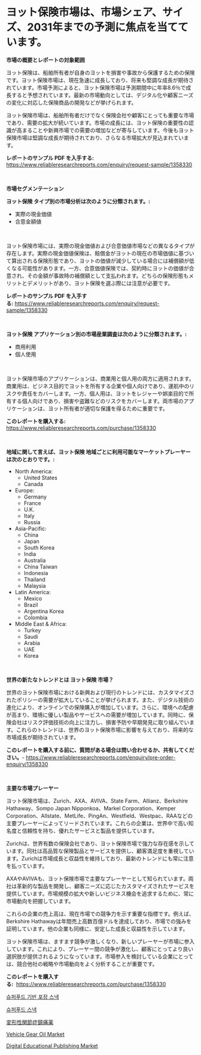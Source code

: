 <p><h1>ヨット保険市場は、市場シェア、サイズ、2031年までの予測に焦点を当てています。</h1></p><p><strong>市場の概要とレポートの対象範囲</strong></p>
<p><p>ヨット保険は、船舶所有者が自身のヨットを損害や事故から保護するための保険です。ヨット保険市場は、現在急速に成長しており、将来も堅調な成長が期待されています。市場予測によると、ヨット保険市場は予測期間中に年率8.6％で成長すると予想されています。最新の市場動向としては、デジタル化や顧客ニーズの変化に対応した保険商品の開発などが挙げられます。</p><p>ヨット保険市場は、船舶所有者だけでなく保険会社や顧客にとっても重要な市場であり、需要の拡大が続いています。市場の成長には、ヨット保険の重要性の認識が高まることや新興市場での需要の増加などが寄与しています。今後もヨット保険市場は堅調な成長が期待されており、さらなる市場拡大が見込まれています。</p></p>
<p><strong>レポートのサンプル PDF を入手する:</strong> <a href="https://www.reliableresearchreports.com/enquiry/request-sample/1358330">https://www.reliableresearchreports.com/enquiry/request-sample/1358330</a></p>
<p>&nbsp;</p>
<p><strong>市場セグメンテーション</strong></p>
<p><strong>ヨット保険 タイプ別の市場分析は次のように分類されます。:</strong></p>
<p><ul><li>実際の現金価値</li><li>合意金額値</li></ul></p>
<p>&nbsp;</p>
<p><p>ヨット保険市場には、実際の現金価値および合意価値市場などの異なるタイプが存在します。実際の現金価値保険は、賠償金がヨットの現在の市場価値に基づいて算出される保険形態であり、ヨットの価値が減少している場合には補償額が低くなる可能性があります。一方、合意価値保険では、契約時にヨットの価値が合意され、その金額が事故時の補償額として支払われます。どちらの保険形態もメリットとデメリットがあり、ヨット保険を選ぶ際には注意が必要です。</p></p>
<p><strong>レポートのサンプル PDF を入手する:</strong>&nbsp;<a href="https://www.reliableresearchreports.com/enquiry/request-sample/1358330">https://www.reliableresearchreports.com/enquiry/request-sample/1358330</a></p>
<p>&nbsp;</p>
<p><strong> ヨット保険 アプリケーション別の市場産業調査は次のように分類されます。:</strong></p>
<p><ul><li>商用利用</li><li>個人使用</li></ul></p>
<p>&nbsp;</p>
<p><p>ヨット保険市場のアプリケーションは、商業用と個人用の両方に適用されます。商業用は、ビジネス目的でヨットを所有する企業や個人向けであり、運航中のリスクや責任をカバーします。一方、個人用は、ヨットをレジャーや娯楽目的で所有する個人向けであり、損害や盗難などのリスクをカバーします。両市場のアプリケーションは、ヨット所有者が適切な保護を得るために重要です。</p></p>
<p><strong>このレポートを購入する:</strong>&nbsp; <a href="https://www.reliableresearchreports.com/purchase/1358330">https://www.reliableresearchreports.com/purchase/1358330</a></p>
<p>&nbsp;</p>
<p><strong>地域に関して言えば、ヨット保険 地域ごとに利用可能なマーケットプレーヤーは次のとおりです。:</strong></p>
<p><ul>
    <li>
        North America:
        <ul>
            <li>United States</li>
            <li>Canada</li>
        </ul>
    </li>
    <li>
        Europe:
        <ul>
            <li>Germany</li>
            <li>France</li>
            <li>U.K.</li>
            <li>Italy</li>
            <li>Russia</li>
        </ul>
    </li>
    <li>
        Asia-Pacific:
        <ul>
            <li>China</li>
            <li>Japan</li>
            <li>South Korea</li>
            <li>India</li>
            <li>Australia</li>
            <li>China Taiwan</li>
            <li>Indonesia</li>
            <li>Thailand</li>
            <li>Malaysia</li>
        </ul>
    </li>
    <li>
        Latin America:
        <ul>
            <li>Mexico</li>
            <li>Brazil</li>
            <li>Argentina Korea</li>
            <li>Colombia</li>
        </ul>
    </li>
    <li>
        Middle East & Africa:
        <ul>
            <li>Turkey</li>
            <li>Saudi</li>
            <li>Arabia</li>
            <li>UAE</li>
            <li>Korea</li>
        </ul>
    </li>
    </ul></p>
<p>&nbsp;</p>
<p><strong>世界の新たなトレンドとは ヨット保険 市場？</strong></p>
<p><p>世界のヨット保険市場における新興および現行のトレンドには、カスタマイズされたポリシーの需要が拡大していることが挙げられます。また、デジタル技術の進化により、オンラインでの保険購入が増加しています。さらに、環境への配慮が高まり、環境に優しい製品やサービスへの需要が増加しています。同時に、保険会社はリスク評価技術の向上に注力し、損害予防や早期発見に取り組んでいます。これらのトレンドは、世界のヨット保険市場に影響を与えており、将来的な市場成長が期待されています。</p></p>
<p><strong>このレポートを購入する前に、質問がある場合は問い合わせるか、共有してください。</strong>- <a href="https://www.reliableresearchreports.com/enquiry/pre-order-enquiry/1358330">https://www.reliableresearchreports.com/enquiry/pre-order-enquiry/1358330</a></p>
<p>&nbsp;</p>
<p><strong>主要な市場プレーヤー</strong></p>
<p><p>ヨット保険市場は、Zurich、AXA、AVIVA、State Farm、Allianz、Berkshire Hathaway、Sompo Japan Nipponkoa、Markel Corporation、Kemper Corporation、Allstate、MetLife、PingAn、Westfield、Westpac、RAAなどの主要プレーヤーによってリードされています。これらの企業は、世界中で高い知名度と信頼性を持ち、優れたサービスと製品を提供しています。</p><p>Zurichは、世界有数の保険会社であり、ヨット保険市場で強力な存在感を示しています。同社は高品質な保険製品とサービスを提供し、顧客満足度を重視しています。Zurichは市場成長と収益性を維持しており、最新のトレンドにも常に注意を払っています。</p><p>AXAやAVIVAも、ヨット保険市場で主要なプレーヤーとして知られています。両社は革新的な製品を開発し、顧客ニーズに応じたカスタマイズされたサービスを提供しています。市場規模の拡大や新しいビジネス機会を追求するために、常に市場動向を把握しています。</p><p>これらの企業の売上高は、現在市場での競争力を示す重要な指標です。例えば、Berkshire Hathawayは年間売上高数百億ドルを達成しており、市場での強みを証明しています。他の企業も同様に、安定した成長と収益性を示しています。</p><p>ヨット保険市場は、ますます競争が激しくなり、新しいプレーヤーが市場に参入しています。これにより、プレーヤー間の競争が激化し、顧客にとってより良い選択肢が提供されるようになっています。市場参入を検討している企業にとっては、競合他社の戦略や市場動向をよく分析することが重要です。</p></p>
<p><strong>このレポートを購入する:</strong>&nbsp;&nbsp;<a href="https://www.reliableresearchreports.com/purchase/1358330">https://www.reliableresearchreports.com/purchase/1358330</a></p>
<p><p><a href="https://github.com/jntpkh496620/Market-Research-Report-List-1/blob/main/3087136192928.md">슈퍼푸드 기반 포장 스낵</a></p><p><a href="https://github.com/vsoq0zknh59/Market-Research-Report-List-1/blob/main/3593879192929.md">슈퍼푸드 스낵</a></p><p><a href="https://github.com/bevdtkn4419963/Market-Research-Report-List-1/blob/main/7135161193145.md">変形性関節症鎮痛薬</a></p><p><a href="https://github.com/prosalinda88/Market-Research-Report-List-3/blob/main/vehicle-gear-oil-market.md">Vehicle Gear Oil Market</a></p><p><a href="https://issuu.com/reportprime-2/docs/digital-educational-publishing-market-size-2030.pp">Digital Educational Publishing Market</a></p></p>